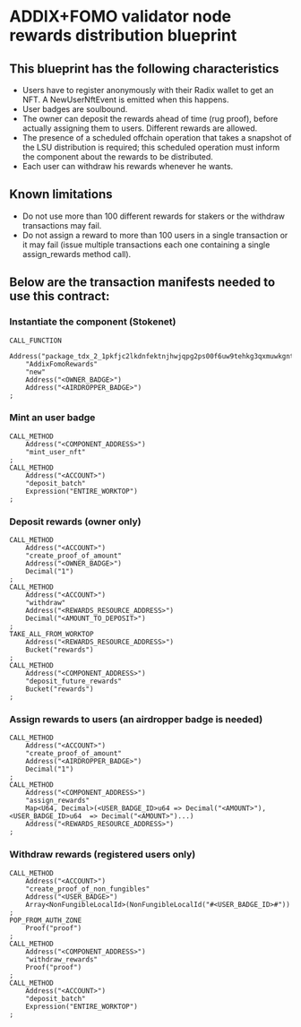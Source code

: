 # ADDIX+FOMO validator node rewards distribution blueprint

## This blueprint has the following characteristics
* Users have to register anonymously with their Radix wallet to get an NFT. A NewUserNftEvent is emitted when this happens.
* User badges are soulbound.
* The owner can deposit the rewards ahead of time (rug proof), before actually assigning them to users. Different rewards are allowed.
* The presence of a scheduled offchain operation that takes a snapshot of the LSU distribution is required; this scheduled operation must inform the component about the rewards to be distributed.
* Each user can withdraw his rewards whenever he wants.

## Known limitations
* Do not use more than 100 different rewards for stakers or the withdraw transactions may fail.
* Do not assign a reward to more than 100 users in a single transaction or it may fail (issue multiple transactions each one containing a single assign\_rewards method call).

## Below are the transaction manifests needed to use this contract:

### Instantiate the component (Stokenet)
```
CALL_FUNCTION
    Address("package_tdx_2_1pkfjc2lkdnfektnjhwjqpg2ps00f6uw9tehkg3qxmuwkgntfh4qm6f")
    "AddixFomoRewards"
    "new"
    Address("<OWNER_BADGE>")
    Address("<AIRDROPPER_BADGE>")
;
```

### Mint an user badge
```
CALL_METHOD
    Address("<COMPONENT_ADDRESS>")
    "mint_user_nft"
;
CALL_METHOD
    Address("<ACCOUNT>")
    "deposit_batch"
    Expression("ENTIRE_WORKTOP")
;
```

### Deposit rewards (owner only)
```
CALL_METHOD
    Address("<ACCOUNT>")
    "create_proof_of_amount"
    Address("<OWNER_BADGE>")
    Decimal("1")
;
CALL_METHOD
    Address("<ACCOUNT>")
    "withdraw"
    Address("<REWARDS_RESOURCE_ADDRESS>")
    Decimal("<AMOUNT_TO_DEPOSIT>")
;
TAKE_ALL_FROM_WORKTOP
    Address("<REWARDS_RESOURCE_ADDRESS>")
    Bucket("rewards")
;
CALL_METHOD
    Address("<COMPONENT_ADDRESS>")
    "deposit_future_rewards"
    Bucket("rewards")
;
```

### Assign rewards to users (an airdropper badge is needed)
```
CALL_METHOD
    Address("<ACCOUNT>")
    "create_proof_of_amount"
    Address("<AIRDROPPER_BADGE>")
    Decimal("1")
;
CALL_METHOD
    Address("<COMPONENT_ADDRESS>")
    "assign_rewards"
    Map<U64, Decimal>(<USER_BADGE_ID>u64 => Decimal("<AMOUNT>"), <USER_BADGE_ID>u64  => Decimal("<AMOUNT>")...)
    Address("<REWARDS_RESOURCE_ADDRESS>")
;
```

### Withdraw rewards (registered users only)
```
CALL_METHOD
    Address("<ACCOUNT>")
    "create_proof_of_non_fungibles"
    Address("<USER_BADGE>")
    Array<NonFungibleLocalId>(NonFungibleLocalId("#<USER_BADGE_ID>#"))
;
POP_FROM_AUTH_ZONE
    Proof("proof")
;
CALL_METHOD
    Address("<COMPONENT_ADDRESS>")
    "withdraw_rewards"
    Proof("proof")
;
CALL_METHOD
    Address("<ACCOUNT>")
    "deposit_batch"
    Expression("ENTIRE_WORKTOP")
;
```
